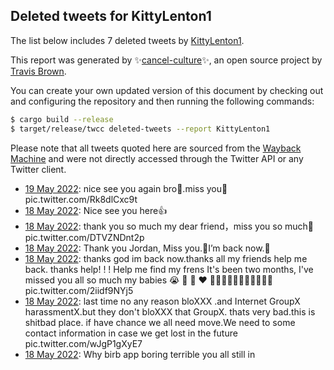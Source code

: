 ## Deleted tweets for KittyLenton1

The list below includes 7 deleted tweets by
[KittyLenton1](https://twitter.com/KittyLenton1).



This report was generated by ✨[cancel-culture](https://github.com/travisbrown/cancel-culture)✨,
an open source project by [Travis Brown](https://twitter.com/travisbrown).

You can create your own updated version of this document by checking out and configuring the
repository and then running the following commands:

```bash
$ cargo build --release
$ target/release/twcc deleted-tweets --report KittyLenton1
```

Please note that all tweets quoted here are sourced from the
[Wayback Machine](https://web.archive.org) and were not directly accessed through the Twitter API or
any Twitter client.

* [19 May 2022](https://web.archive.org/web/20220519014852/https://twitter.com/KittyLenton1/status/1527103914780286976): nice see you again bro🤩.miss you🤗 pic.twitter.com/Rk8dlCxc9t <!--1527103914780286976-->
* [18 May 2022](https://web.archive.org/web/20220518135719/https://twitter.com/KittyLenton1/status/1526924840581664769): Nice see you here👍 <!--1526924840581664769-->
* [18 May 2022](https://web.archive.org/web/20220518135624/https://twitter.com/KittyLenton1/status/1526924574192975872): thank you so much my dear friend，miss you so much💞 pic.twitter.com/DTVZNDnt2p <!--1526924574192975872-->
* [18 May 2022](https://web.archive.org/web/20220518034006/https://twitter.com/KittyLenton1/status/1526769428498722816): Thank you Jordan, Miss you.🥰I’m back now.🤗 <!--1526769428498722816-->
* [18 May 2022](https://web.archive.org/web/20220518031850/https://twitter.com/KittyLenton1/status/1526763974380986368): thanks god im back now.thanks all my friends help me back. thanks help! ! !  Help me find my frens It's been two months, I've missed you all so much my babies 😭 🤗 💙 ❤ 💚💛💜💓💘😘😘😍😚😗😭 pic.twitter.com/2iidf9NYj5 <!--1526763974380986368-->
* [18 May 2022](https://web.archive.org/web/20220518031558/https://twitter.com/KittyLenton1/status/1526763427099820033): last time no any reason bloXXX .and Internet GroupX harassmentX.but they don't bloXXX  that GroupX. thats very bad.this is shitbad place. if have chance we all need move.We need to some contact information in case we get lost in the future pic.twitter.com/wJgP1gXyE7 <!--1526763427099820033-->
* [18 May 2022](https://web.archive.org/web/20220518025719/https://twitter.com/KittyLenton1/status/1526758712022556672): Why birb app boring terrible you all still in <!--1526758712022556672-->
